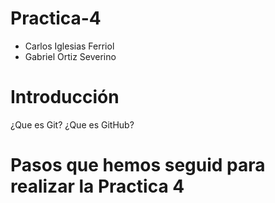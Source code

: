 # Practica-4
* Carlos Iglesias Ferriol
* Gabriel Ortiz Severino

# Introducción

¿Que es Git?
¿Que es GitHub?

# Pasos que hemos seguid para realizar la Practica 4
